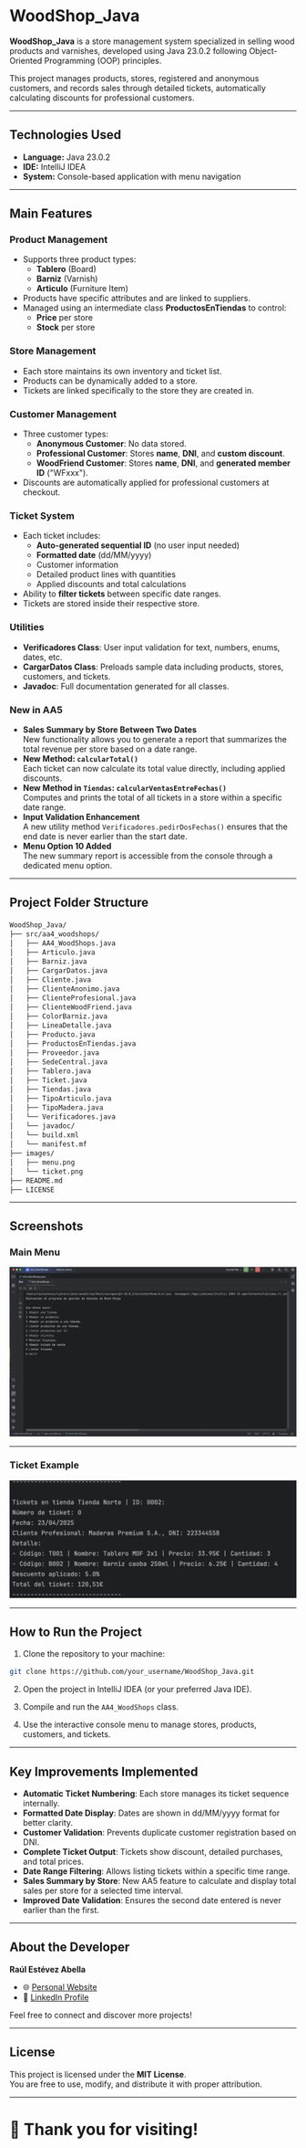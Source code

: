 # WoodShop_Java

**WoodShop_Java** is a store management system specialized in selling wood products and varnishes, developed using Java 23.0.2 following Object-Oriented Programming (OOP) principles.

This project manages products, stores, registered and anonymous customers, and records sales through detailed tickets, automatically calculating discounts for professional customers.

---

## Technologies Used

- **Language:** Java 23.0.2
- **IDE:** IntelliJ IDEA
- **System:** Console-based application with menu navigation

---

## Main Features

### Product Management
- Supports three product types:
  - **Tablero** (Board)
  - **Barniz** (Varnish)
  - **Articulo** (Furniture Item)
- Products have specific attributes and are linked to suppliers.
- Managed using an intermediate class **ProductosEnTiendas** to control:
  - **Price** per store
  - **Stock** per store

### Store Management
- Each store maintains its own inventory and ticket list.
- Products can be dynamically added to a store.
- Tickets are linked specifically to the store they are created in.

### Customer Management
- Three customer types:
  - **Anonymous Customer**: No data stored.
  - **Professional Customer**: Stores **name**, **DNI**, and **custom discount**.
  - **WoodFriend Customer**: Stores **name**, **DNI**, and **generated member ID** ("WFxxx").
- Discounts are automatically applied for professional customers at checkout.

### Ticket System
- Each ticket includes:
  - **Auto-generated sequential ID** (no user input needed)
  - **Formatted date** (dd/MM/yyyy)
  - Customer information
  - Detailed product lines with quantities
  - Applied discounts and total calculations
- Ability to **filter tickets** between specific date ranges.
- Tickets are stored inside their respective store.

### Utilities
- **Verificadores Class**: User input validation for text, numbers, enums, dates, etc.
- **CargarDatos Class**: Preloads sample data including products, stores, customers, and tickets.
- **Javadoc**: Full documentation generated for all classes.

### New in AA5
- **Sales Summary by Store Between Two Dates**  
  New functionality allows you to generate a report that summarizes the total revenue per store based on a date range.
- **New Method: `calcularTotal()`**  
  Each ticket can now calculate its total value directly, including applied discounts.
- **New Method in `Tiendas`: `calcularVentasEntreFechas()`**  
  Computes and prints the total of all tickets in a store within a specific date range.
- **Input Validation Enhancement**  
  A new utility method `Verificadores.pedirDosFechas()` ensures that the end date is never earlier than the start date.
- **Menu Option 10 Added**  
  The new summary report is accessible from the console through a dedicated menu option.


---

## Project Folder Structure

```
WoodShop_Java/
├── src/aa4_woodshops/
│   ├── AA4_WoodShops.java
│   ├── Articulo.java
│   ├── Barniz.java
│   ├── CargarDatos.java
│   ├── Cliente.java
│   ├── ClienteAnonimo.java
│   ├── ClienteProfesional.java
│   ├── ClienteWoodFriend.java
│   ├── ColorBarniz.java
│   ├── LineaDetalle.java
│   ├── Producto.java
│   ├── ProductosEnTiendas.java
│   ├── Proveedor.java
│   ├── SedeCentral.java
│   ├── Tablero.java
│   ├── Ticket.java
│   ├── Tiendas.java
│   ├── TipoArticulo.java
│   ├── TipoMadera.java
│   └── Verificadores.java
│   └── javadoc/
│   └── build.xml
│   └── manifest.mf
├── images/
│   ├── menu.png
│   └── ticket.png
├── README.md
├── LICENSE
```

---

## Screenshots

### Main Menu

![Main Menu](images/menu.png)

---

### Ticket Example

![Ticket Example](images/ticket.png)

---

## How to Run the Project

1. Clone the repository to your machine:

```bash
git clone https://github.com/your_username/WoodShop_Java.git
```

2. Open the project in IntelliJ IDEA (or your preferred Java IDE).

3. Compile and run the `AA4_WoodShops` class.

4. Use the interactive console menu to manage stores, products, customers, and tickets.

---

## Key Improvements Implemented

- **Automatic Ticket Numbering**: Each store manages its ticket sequence internally.
- **Formatted Date Display**: Dates are shown in dd/MM/yyyy format for better clarity.
- **Customer Validation**: Prevents duplicate customer registration based on DNI.
- **Complete Ticket Output**: Tickets show discount, detailed purchases, and total prices.
- **Date Range Filtering**: Allows listing tickets within a specific time range.
- **Sales Summary by Store**: New AA5 feature to calculate and display total sales per store for a selected time interval.
- **Improved Date Validation**: Ensures the second date entered is never earlier than the first.

---

## About the Developer

**Raúl Estévez Abella**

- 🌐 [Personal Website](https://raulesteveza.github.io/)
- 💼 [LinkedIn Profile](https://www.linkedin.com/in/raulesteveza/)

Feel free to connect and discover more projects!

---

## License

This project is licensed under the **MIT License**.  
You are free to use, modify, and distribute it with proper attribution.

---

# 🚀 Thank you for visiting!

